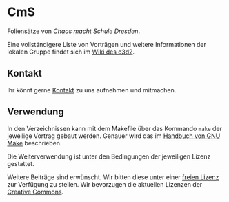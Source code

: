 CmS
===

Foliensätze von *Chaos macht Schule Dresden*.

Eine vollständigere Liste von Vorträgen und weitere Informationen
der lokalen Gruppe findet sich im [Wiki des c3d2](https://wiki.c3d2.de/Chaos_macht_Schule).

Kontakt
-------

Ihr könnt gerne [Kontakt](https://c3d2.de/schule.html) zu uns aufnehmen
und mitmachen.


Verwendung
----------

In den Verzeichnissen kann mit dem Makefile über das Kommando `make` der
jeweilige Vortrag gebaut werden.
Genauer wird das im [Handbuch von GNU Make] beschrieben.
<!-- Foliengenerator: https://github.com/c3d2/slidenado -->
Die Weiterverwendung ist unter den Bedingungen der jeweiligen Lizenz gestattet.

Weitere Beiträge sind erwünscht. Wir bitten diese unter einer [freien
Lizenz](http://choosealicense.com/) zur Verfügung zu stellen.
Wir bevorzugen die aktuellen Lizenzen der [Creative Commons].

[Handbuch von GNU Make]: https://www.gnu.org/software/make/manual/make.html
[Creative Commons]: http://creativecommons.org/
